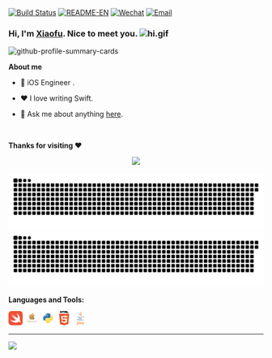 [![Build Status](https://github.com/xiaofu666/xiaofu666/workflows/Generate%20Snake/badge.svg?branch=master)](https://github.com/xiaofu666/xiaofu666/actions)
[![README-EN](https://shields.io/badge/README-English-blue)](README.md)
[![Wechat](https://img.shields.io/badge/Wechat-Lurich-green.svg)](https://u.wechat.com/EHPxTVDogoJySlhWs9vbKpc)
[![Email](https://img.shields.io/badge/Email-3290235031@qq.com-red.svg)](https://qm.qq.com/q/Nbo6sgqD0M)

### Hi, I'm [Xiaofu](https://xiaofu666.github.io). Nice to meet you. ![hi.gif](https://upload-images.jianshu.io/upload_images/12555132-afce2e2010b2df16.gif?imageMogr2/auto-orient/strip)


![github-profile-summary-cards](https://github-profile-summary-cards.vercel.app/api/cards/profile-details?username=xiaofu666&theme=github_dark)


**About me**

- 💼 iOS Engineer <!-- at [](https://ijk.io) -->.

- ❤️ I love writing Swift.

- 💬 Ask me about anything [here](https://github.com/xiaofu666/xiaofu666/issues).

<br/>

**Thanks for visiting :heart:**

<p align="center"> 
<img src="https://profile-counter.glitch.me/xiaofu666/count.svg">  
</p>


![GitHub Snake Light](https://github.com/xiaofu666/xiaofu666/blob/output/github-contribution-grid-snake.svg#gh-light-mode-only)
![GitHub Snake Light](https://github.com/xiaofu666/xiaofu666/blob/output/github-contribution-grid-snake-dark.svg#gh-light-mode-only#gh-dark-mode-only)


**Languages and Tools:**  

<code><img height="28" src="https://raw.githubusercontent.com/github/explore/80688e429a7d4ef2fca1e82350fe8e3517d3494d/topics/swift/swift.png"></code>
<code><img height="28" src="https://raw.githubusercontent.com/github/explore/80688e429a7d4ef2fca1e82350fe8e3517d3494d/topics/objective-c/objective-c.png"></code>
<code><img height="28" src="https://raw.githubusercontent.com/github/explore/80688e429a7d4ef2fca1e82350fe8e3517d3494d/topics/python/python.png"></code>
<code><img height="28" src="https://raw.githubusercontent.com/github/explore/80688e429a7d4ef2fca1e82350fe8e3517d3494d/topics/html/html.png"></code>
<code><img height="28" src="https://raw.githubusercontent.com/github/explore/80688e429a7d4ef2fca1e82350fe8e3517d3494d/topics/java/java.png"></code>
<!--
| <a href="https://github.com/xiaofu666"><img align="center" src="https://github-readme-stats.vercel.app/api?username=xiaofu666&show_icons=true&include_all_commits=true&theme=buefy&hide_border=true&title_color=8E354A&text_color=616138&icon_color=616138&custom_title=Octree%27s%20Github%20Stats" alt="xiaofu666's github stats" /></a> | <a href="https://github.com/anuraghazra/github-readme-stats"><img align="center" src="https://github-readme-stats.vercel.app/api/top-langs/?username=xiaofu666&layout=compact&theme=buefy&hide_border=true&title_color=8E354A&text_color=616138&icon_color=8E354A" /></a> |
| ------------------------------------------------------------ | ------------------------------------------------------------ |
-->
---

<a href="https://github.com/xiaofu666">
  <img width=800 src="https://github-profile-trophy.vercel.app/?username=xiaofu666&column=10&theme=onelight&no-frame=true&rank=-?"/>
</a>
<!--
![github-readme-stats](https://github-readme-stats.vercel.app/api?username=xiaofu666&show_icons=true&theme=github_dark&count_private=true)

**xiaofu666/xiaofu666** is a ✨ _special_ ✨ repository because its `README.md` (this file) appears on your GitHub profile.

Here are some ideas to get you started:

- 🔭 I’m currently working on ...
- 🌱 I’m currently learning ...
- 👯 I’m looking to collaborate on ...
- 🤔 I’m looking for help with ...
- 💬 Ask me about ...
- 📫 How to reach me: ...
- 😄 Pronouns: ...
- ⚡ Fun fact: ...
-->
